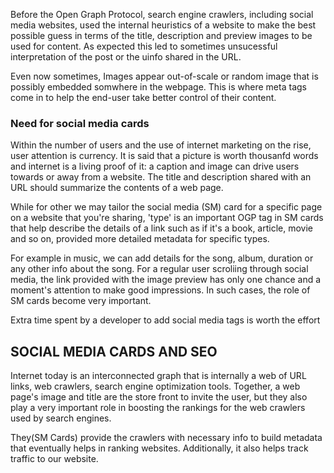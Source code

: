 Before the Open Graph Protocol, search engine crawlers, including social media websites, used the internal heuristics of a website to make the best possible guess in terms of the title, description and preview images to be used for content. As expected this led to sometimes unsucessful interpretation of the post or the uinfo shared in the URL.

Even now sometimes, Images appear out-of-scale or random image that is possibly embedded somwhere in the webpage. This is where meta tags come in to help the end-user take better control of their content.

### Need for social media cards
Within the number of users and the use of internet marketing on the rise, user attention is currency. It is said that a picture is worth thousanfd words and internet is a living proof of it: a caption and image can drive users towards or away from a website. The title and description shared with an URL should summarize the contents of a web page.

While for other we may tailor the social media (SM) card for a specific page on a website that you're sharing, 'type' is an important OGP tag in SM cards that help describe the details of a link such as if it's a book, article, movie and so on, provided more detailed metadata for specific types. 

For example in music, we can add details for the song, album, duration or any other info about the song. For a regular user scroliing through social media, the link provided with the image preview has only one chance and a moment's attention to make good impressions. In such cases, the role of SM cards become very important.

Extra time spent by a developer to add social media tags is worth the effort

## SOCIAL MEDIA CARDS AND SEO
Internet today is an interconnected graph that is internally a web of URL links, web crawlers, search engine optimization tools. Together, a web page's image and title are the store front to invite the user, but they also play a very important role in boosting the rankings for the web crawlers used by search engines.

They(SM Cards) provide the crawlers with necessary info to build metadata that eventually helps in ranking websites. Additionally, it also helps track traffic to our website.